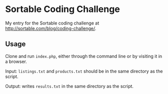 # Sortable Coding Challenge

My entry for the Sortable coding challenge at http://sortable.com/blog/coding-challenge/.

## Usage

Clone and run `index.php`, either through the command line or by visiting it in a browser.

Input: `listings.txt` and `products.txt` should be in the same directory as the script.

Output: writes `results.txt` in the same directory as the script.